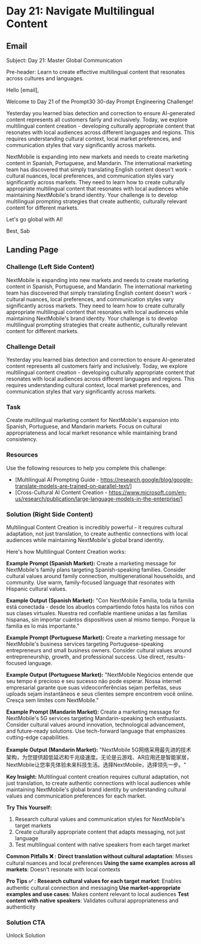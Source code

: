 # Day 21: Navigate Multilingual Content

## Email
Subject: Day 21: Master Global Communication

Pre-header: Learn to create effective multilingual content that resonates across cultures and languages.

Hello [email],

Welcome to Day 21 of the Prompt30 30-day Prompt Engineering Challenge!

Yesterday you learned bias detection and correction to ensure AI-generated content represents all customers fairly and inclusively. Today, we explore multilingual content creation - developing culturally appropriate content that resonates with local audiences across different languages and regions. This requires understanding cultural context, local market preferences, and communication styles that vary significantly across markets.

NextMobile is expanding into new markets and needs to create marketing content in Spanish, Portuguese, and Mandarin. The international marketing team has discovered that simply translating English content doesn't work - cultural nuances, local preferences, and communication styles vary significantly across markets. They need to learn how to create culturally appropriate multilingual content that resonates with local audiences while maintaining NextMobile's brand identity. Your challenge is to develop multilingual prompting strategies that create authentic, culturally relevant content for different markets.

Let's go global with AI!

Best, Sab

## Landing Page

### Challenge (Left Side Content)
NextMobile is expanding into new markets and needs to create marketing content in Spanish, Portuguese, and Mandarin. The international marketing team has discovered that simply translating English content doesn't work - cultural nuances, local preferences, and communication styles vary significantly across markets. They need to learn how to create culturally appropriate multilingual content that resonates with local audiences while maintaining NextMobile's brand identity. Your challenge is to develop multilingual prompting strategies that create authentic, culturally relevant content for different markets.

### Challenge Detail
Yesterday you learned bias detection and correction to ensure AI-generated content represents all customers fairly and inclusively. Today, we explore multilingual content creation - developing culturally appropriate content that resonates with local audiences across different languages and regions. This requires understanding cultural context, local market preferences, and communication styles that vary significantly across markets.

### Task
Create multilingual marketing content for NextMobile's expansion into Spanish, Portuguese, and Mandarin markets. Focus on cultural appropriateness and local market resonance while maintaining brand consistency.

### Resources
Use the following resources to help you complete this challenge:
- [Multilingual AI Prompting Guide - https://research.google/blog/google-translate-models-are-trained-on-parallel-text/]
- [Cross-Cultural AI Content Creation - https://www.microsoft.com/en-us/research/publication/large-language-models-in-the-enterprise/]

### Solution (Right Side Content)
Multilingual Content Creation is incredibly powerful - it requires cultural adaptation, not just translation, to create authentic connections with local audiences while maintaining NextMobile's global brand identity.

Here's how Multilingual Content Creation works:

**Example Prompt (Spanish Market):**
Create a marketing message for NextMobile's family plans targeting Spanish-speaking families. Consider cultural values around family connection, multigenerational households, and community. Use warm, family-focused language that resonates with Hispanic cultural values.

**Example Output (Spanish Market):**
"Con NextMobile Familia, toda la familia está conectada - desde los abuelos compartiendo fotos hasta los niños con sus clases virtuales. Nuestra red confiable mantiene unidas a las familias hispanas, sin importar cuántos dispositivos usen al mismo tiempo. Porque la familia es lo más importante."

**Example Prompt (Portuguese Market):**
Create a marketing message for NextMobile's business services targeting Portuguese-speaking entrepreneurs and small business owners. Consider cultural values around entrepreneurship, growth, and professional success. Use direct, results-focused language.

**Example Output (Portuguese Market):**
"NextMobile Negócios entende que seu tempo é precioso e seu sucesso não pode esperar. Nossa internet empresarial garante que suas videoconferências sejam perfeitas, seus uploads sejam instantâneos e seus clientes sempre encontrem você online. Cresça sem limites com NextMobile."

**Example Prompt (Mandarin Market):**
Create a marketing message for NextMobile's 5G services targeting Mandarin-speaking tech enthusiasts. Consider cultural values around innovation, technological advancement, and future-ready solutions. Use tech-forward language that emphasizes cutting-edge capabilities.

**Example Output (Mandarin Market):**
"NextMobile 5G网络采用最先进的技术架构，为您提供超低延迟和千兆级速度。无论是云游戏、AR应用还是智能家居，NextMobile让您率先体验未来科技生活。选择NextMobile，选择领先一步。"

**Key Insight:**
Multilingual content creation requires cultural adaptation, not just translation, to create authentic connections with local audiences while maintaining NextMobile's global brand identity by understanding cultural values and communication preferences for each market.

**Try This Yourself:**
1. Research cultural values and communication styles for NextMobile's target markets
2. Create culturally appropriate content that adapts messaging, not just language
3. Test multilingual content with native speakers from each target market

**Common Pitfalls ❌ :**
**Direct translation without cultural adaptation**: Misses cultural nuances and local preferences
**Using the same examples across all markets**: Doesn't resonate with local contexts

**Pro Tips ✅ :**
**Research cultural values for each target market**: Enables authentic cultural connection and messaging
**Use market-appropriate examples and use cases**: Makes content relevant to local audiences
**Test content with native speakers**: Validates cultural appropriateness and authenticity 

### Solution CTA
Unlock Solution 